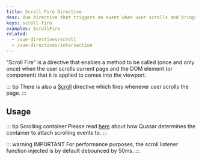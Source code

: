 ```yaml
---
title: Scroll Fire Directive
desc: Vue directive that triggers an event when user scrolls and brings a component into view.
keys: scroll-fire
examples: ScrollFire
related:
  - /vue-directives/scroll
  - /vue-directives/intersection
---
```


"Scroll Fire" is a directive that enables a method to be called (once and only once) when the user scrolls current page and the DOM element (or component) that it is applied to comes into the viewport.

::: tip
There is also a [Scroll](/vue-directives/scroll) directive which fires whenever user scrolls the page.
:::

<doc-api file="ScrollFire" />

## Usage

::: tip Scrolling container
Please read [here](/vue-components/scroll-observer#determining-scrolling-container) about how Quasar determines the container to attach scrolling events to.
:::

<doc-example title="Basic" file="Basic" scrollable />

::: warning IMPORTANT
For performance purposes, the scroll listener function injected is by default debounced by 50ms.
:::
